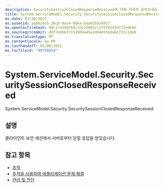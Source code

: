 ```yaml
---
description: SecuritySessionClosedResponseReceived에 대해 자세히 알아보세요.
title: System.ServiceModel.Security.SecuritySessionClosedResponseReceived
ms.date: 03/30/2017
ms.assetid: aab624cb-30c6-4ac4-9dea-5ea03b5a4917
ms.openlocfilehash: 9dc1c434976911bc25803cc2fdf62459772e968e
ms.sourcegitcommit: ddf7edb67715a5b9a45e3dd44536dabc153c1de0
ms.translationtype: MT
ms.contentlocale: ko-KR
ms.lasthandoff: 02/06/2021
ms.locfileid: "99758654"
---
```

# <a name="systemservicemodelsecuritysecuritysessionclosedresponsereceived"></a>System.ServiceModel.Security.SecuritySessionClosedResponseReceived

System.ServiceModel.Security.SecuritySessionClosedResponseReceived  
  
## <a name="description"></a>설명  

 클라이언트 보안 세션에서 서버로부터 닫힘 응답을 받았습니다.  
  
## <a name="see-also"></a>참고 항목

- [추적](index.md)
- [추적을 사용하여 애플리케이션 문제 해결](using-tracing-to-troubleshoot-your-application.md)
- [관리 및 진단](../index.md)
